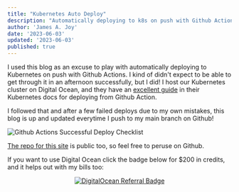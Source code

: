 ```yaml
---
title: "Kubernetes Auto Deploy"
description: "Automatically deploying to k8s on push with Github Actions"
author: 'James A. Joy'
date: '2023-06-03'
updated: '2023-06-03'
published: true
---
```


I used this blog as an excuse to play with automatically deploying to Kubernetes on push with Github Actions. I kind of didn't expect to be able to get through it in an afternoon successfully, but I did! I host our Kubernetes cluster on Digital Ocean, and they have an [excellent guide](https://docs.digitalocean.com/products/kubernetes/how-to/deploy-using-github-actions/) in their Kubernetes docs for deploying from Github Action.

I followed that and after a few failed deploys due to my own mistakes, this blog is up and updated everytime I push to my main branch on Github!

![Github Actions Successful Deploy Checklist](https://jamesjoy.sfo3.cdn.digitaloceanspaces.com/successful_deploy.png)

[The repo for this site](https://github.com/joyja/jamesjoy.site) is public too, so feel free to peruse on Github.

If you want to use Digital Ocean click the badge below for $200 in credits, and it helps out with my bills too:

<p style="text-align: center;"><a href="https://www.digitalocean.com/?refcode=7eb43ff4819d&amp;utm_campaign=Referral_Invite&amp;utm_medium=Referral_Program&amp;utm_source=badge" rel="nofollow"><img src="https://web-platforms.sfo2.cdn.digitaloceanspaces.com/WWW/Badge%201.svg" alt="DigitalOcean Referral Badge"></a></p>

